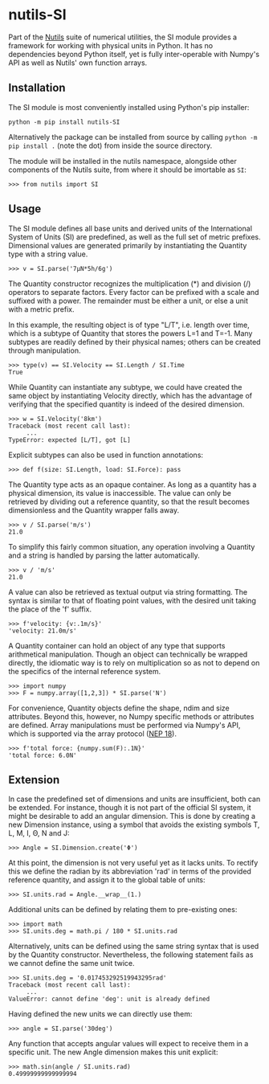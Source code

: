 # nutils-SI

Part of the [Nutils](http://www.nutils.org) suite of numerical utilities, the
SI module provides a framework for working with physical units in Python. It
has no dependencies beyond Python itself, yet is fully inter-operable with
Numpy's API as well as Nutils' own function arrays.


## Installation

The SI module is most conveniently installed using Python's pip installer:

    python -m pip install nutils-SI

Alternatively the package can be installed from source by calling `python -m
pip install .` (note the dot) from inside the source directory.

The module will be installed in the nutils namespace, alongside other
components of the Nutils suite, from where it should be imortable as `SI`:

    >>> from nutils import SI


## Usage

The SI module defines all base units and derived units of the International
System of Units (SI) are predefined, as well as the full set of metric
prefixes. Dimensional values are generated primarily by instantiating the
Quantity type with a string value.

    >>> v = SI.parse('7μN*5h/6g')

The Quantity constructor recognizes the multiplication (\*) and division (/)
operators to separate factors. Every factor can be prefixed with a scale and
suffixed with a power. The remainder must be either a unit, or else a unit with
a metric prefix.

In this example, the resulting object is of type "L/T", i.e. length over time,
which is a subtype of Quantity that stores the powers L=1 and T=-1. Many
subtypes are readily defined by their physical names; others can be created
through manipulation.

    >>> type(v) == SI.Velocity == SI.Length / SI.Time
    True

While Quantity can instantiate any subtype, we could have created the same
object by instantiating Velocity directly, which has the advantage of verifying
that the specified quantity is indeed of the desired dimension.

    >>> w = SI.Velocity('8km')
    Traceback (most recent call last):
         ...
    TypeError: expected [L/T], got [L]

Explicit subtypes can also be used in function annotations:

    >>> def f(size: SI.Length, load: SI.Force): pass

The Quantity type acts as an opaque container. As long as a quantity has a
physical dimension, its value is inaccessible. The value can only be retrieved
by dividing out a reference quantity, so that the result becomes dimensionless
and the Quantity wrapper falls away.

    >>> v / SI.parse('m/s')
    21.0

To simplify this fairly common situation, any operation involving a Quantity
and a string is handled by parsing the latter automatically.

    >>> v / 'm/s'
    21.0

A value can also be retrieved as textual output via string formatting. The
syntax is similar to that of floating point values, with the desired unit
taking the place of the 'f' suffix.

    >>> f'velocity: {v:.1m/s}'
    'velocity: 21.0m/s'

A Quantity container can hold an object of any type that supports arithmetical
manipulation. Though an object can technically be wrapped directly, the
idiomatic way is to rely on multiplication so as not to depend on the specifics
of the internal reference system.

    >>> import numpy
    >>> F = numpy.array([1,2,3]) * SI.parse('N')

For convenience, Quantity objects define the shape, ndim and size attributes.
Beyond this, however, no Numpy specific methods or attributes are defined.
Array manipulations must be performed via Numpy's API, which is supported via
the array protocol ([NEP
18](https://numpy.org/neps/nep-0018-array-function-protocol.html)).

    >>> f'total force: {numpy.sum(F):.1N}'
    'total force: 6.0N'


## Extension

In case the predefined set of dimensions and units are insufficient, both can
be extended. For instance, though it is not part of the official SI system, it
might be desirable to add an angular dimension. This is done by creating a new
Dimension instance, using a symbol that avoids the existing symbols T, L, M, I,
Θ, N and J:

    >>> Angle = SI.Dimension.create('Φ')

At this point, the dimension is not very useful yet as it lacks units. To
rectify this we define the radian by its abbreviation 'rad' in terms of the
provided reference quantity, and assign it to the global table of units:

    >>> SI.units.rad = Angle.__wrap__(1.)

Additional units can be defined by relating them to pre-existing ones:

    >>> import math
    >>> SI.units.deg = math.pi / 180 * SI.units.rad

Alternatively, units can be defined using the same string syntax that is used
by the Quantity constructor. Nevertheless, the following statement fails as we
cannot define the same unit twice.

    >>> SI.units.deg = '0.017453292519943295rad'
    Traceback (most recent call last):
         ...
    ValueError: cannot define 'deg': unit is already defined

Having defined the new units we can directly use them:

    >>> angle = SI.parse('30deg')

Any function that accepts angular values will expect to receive them in a
specific unit. The new Angle dimension makes this unit explicit:

    >>> math.sin(angle / SI.units.rad)
    0.49999999999999994
